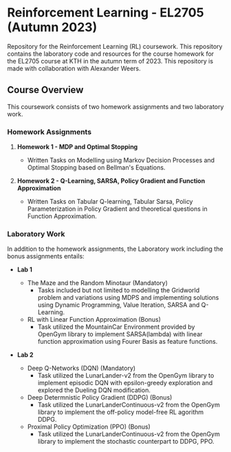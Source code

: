 # Reinforcement Learning - EL2705 (Autumn 2023)

Repository for the Reinforcement Learning (RL) coursework. This repository contains the laboratory code and resources for the course homework for the EL2705 course at KTH in the autumn term of 2023. This repository is made with collaboration with Alexander Weers.

## Course Overview

This coursework consists of two homework assignments and two laboratory work.

### Homework Assignments

1. **Homework 1 - MDP and Optimal Stopping**
   - Written Tasks on Modelling using Markov Decision Processes and Optimal Stopping based on Bellman's Equations.

3. **Homework 2 - Q-Learning, SARSA, Policy Gradient and Function Approximation**
   - Written Tasks on Tabular Q-learning, Tabular Sarsa, Policy Parameterization in Policy Gradient and theoretical questions in Function Approximation.

### Laboratory Work

In addition to the homework assignments, the Laboratory work including the bonus assignments entails:

- **Lab 1**
   - The Maze and the Random Minotaur (Mandatory)
        - Tasks included but not limited to modelling the Gridworld problem and variations using MDPS and implementing solutions using Dynamic Programming, Value Iteration, SARSA and Q-                               Learning.
   - RL with Linear Function Approximation (Bonus)
        - Task utilized the MountainCar Environment provided by OpenGym library to implement SARSA(lambda) with linear function approximation using Fourer Basis as feature functions.
      
- **Lab 2**
   - Deep Q-Networks (DQN) (Mandatory)
        - Task utilized the LunarLander-v2 from the OpenGym library to implement episodic DQN with epsilon-greedy exploration and explored the Dueling DQN modification.
   - Deep Determnistic Policy Gradient (DDPG) (Bonus)
        - Task utilized the LunarLanderContinuous-v2 from the OpenGym library to implement the off-policy model-free RL agorithm DDPG.
   - Proximal Policy Optimization (PPO) (Bonus)
        - Task utilized the LunarLanderContinuous-v2 from the OpenGym library to implement the stochastic counterpart to DDPG, PPO.

